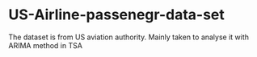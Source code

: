 # US-Airline-passenegr-data-set
The dataset is from US aviation authority. Mainly taken to analyse it with ARIMA method in TSA
